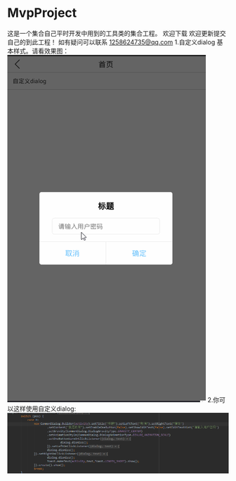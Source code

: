 # MvpProject
这是一个集合自己平时开发中用到的工具类的集合工程。
欢迎下载
欢迎更新提交自己的到此工程！
如有疑问可以联系 1258624735@qq.com
1.自定义dialog 基本样式。请看效果图：
![image](https://github.com/g1258624735/MvpProject/blob/master/app/src/main/assets/xixi.gif)
2.你可以这样使用自定义dialog:
![image](https://github.com/g1258624735/MvpProject/blob/master/app/src/main/assets/1.png)
